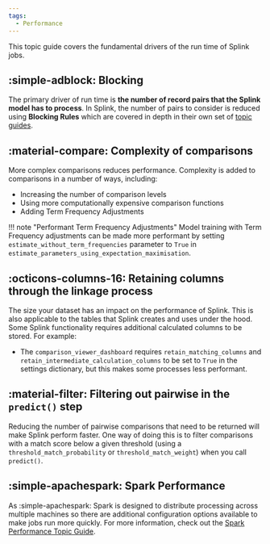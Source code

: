 ```yaml
---
tags:
  - Performance
---
```



This topic guide covers the fundamental drivers of the run time of Splink jobs. 

## :simple-adblock: Blocking

The primary driver of run time is **the number of record pairs that the Splink model has to process**. In Splink, the number of pairs to consider is reduced using **Blocking Rules** which are covered in depth in their own set of [topic guides](../blocking/blocking_rules.md). 

## :material-compare: Complexity of comparisons

More complex comparisons reduces performance. Complexity is added to comparisons in a number of ways, including:

- Increasing the number of comparison levels
- Using more computationally expensive comparison functions
- Adding Term Frequency Adjustments

!!! note "Performant Term Frequency Adjustments"
    Model training with Term Frequency adjustments can be made more performant by setting `estimate_without_term_frequencies` parameter to `True` in `estimate_parameters_using_expectation_maximisation`.

## :octicons-columns-16: Retaining columns through the linkage process

The size your dataset has an impact on the performance of Splink. This is also applicable to the tables that Splink creates and uses under the hood. Some Splink functionality requires additional calculated columns to be stored. For example:

- The `comparison_viewer_dashboard` requires `retain_matching_columns` and `retain_intermediate_calculation_columns` to be set to `True` in the settings dictionary, but this makes some processes less performant.

## :material-filter: Filtering out pairwise in the `predict()` step

Reducing the number of pairwise comparisons that need to be returned will make Splink perform faster. One way of doing this is to filter comparisons with a match score below a given threshold (using a `threshold_match_probability` or `threshold_match_weight`) when you call `predict()`.

## :simple-apachespark: Spark Performance

As :simple-apachespark: Spark is designed to distribute processing across multiple machines so there are additional configuration options available to make jobs run more quickly. For more information, check out the [Spark Performance Topic Guide](./optimising_spark.md).